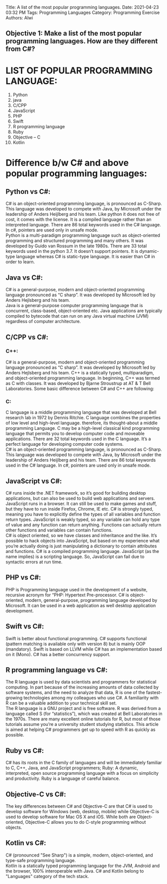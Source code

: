 Title: A list of the most popular programming languages.
Date: 2021-04-23 03:32 PM
Tags: Programming Languages
Category: Programming Exercise
Authors: Alwi

## Objective 1: Make a list of the most popular programming languages. How are they different from C#?

# LIST OF POPULAR PROGRAMMING LANGUAGE:

1.	Python 
2.	java
3.	C/CPP
4.	JavaScript
5.	PHP
6.	Swift
7.	R programming language
8.	Ruby 
9.	Objective – C
10.	Kotlin

# Difference b/w C# and above popular programming languages:

## Python vs C#:
C# is an object-oriented programming language, is pronounced as C-Sharp. This language was developed to compete with Java, by Microsoft under the leadership of Anders Heijlberg and his team. Like python it does not free of cost, it comes with the license. It is a compiled language rather than an interpreted language. There are 86 total keywords used in the C# language. In c#, pointers are used only in unsafe mode.   
Python is a multi-paradigm programming language such as object-oriented programming and structured programming and many others. It was developed by Guido van Rossum in the late 1980s. There are 33 total keywords used in the python 3.7. It doesn’t support pointers. It is dynamic-type language whereas C# is static-type language. It is easier than C# in order to learn.

## Java vs C#:
C# is a general-purpose, modern and object-oriented programming language pronounced as “C sharp”. It was developed by Microsoft led by Anders Hejlsberg and his team.   
Java is a general-purpose computer programming language that is concurrent, class-based, object-oriented etc. Java applications are typically compiled to bytecode that can run on any Java virtual machine (JVM) regardless of computer architecture.


## C/CPP vs C#:

### C++:
C# is a general-purpose, modern and object-oriented programming language pronounced as “C sharp”. It was developed by Microsoft led by Anders Hejlsberg and his team.
C++ is a statically typed, multiparadigm, and object-oriented programming language. In beginning, C++ was termed as C with classes. It was developed by Bjarne Stroustrup at AT & T Bell Laboratories. Some basic difference between C# and C++ are following:

### C:
C language is a middle programming language that was developed at Bell research lab in 1972 by Dennis Ritchie. C language combines the properties of low level and high-level language. therefore, its thought-about a middle programming Language. C may be a high-level classical kind programming language that permits you to develop computer code and moveable applications. There are 32 total keywords used in the C language. It’s a perfect language for developing computer code systems.    
C# is an object-oriented programming language, is pronounced as C-Sharp. This language was developed to compete with Java, by Microsoft under the leadership of Anders Heijlberg and his team. There are 86 total keywords used in the C# language. In c#, pointers are used only in unsafe mode.

## JavaScript vs C#:
C# runs inside the .NET framework, so it’s good for building desktop applications, but can also be used to build web applications and servers. JavaScript runs in a browser. It can still be used to make games and stuff, but they have to run inside Firefox, Chrome, IE etc. 
C# is strongly typed, meaning you have to explicitly define the types of all variables and function return types. JavaScript is weakly typed, so any variable can hold any type of value and any function can return anything. Functions can actually return other functions and variables can contain functions.   
C# is object oriented, so we have classes and inheritance and the like. It’s possible to hack objects into JavaScript, but based on my experience what you’re actually doing is just manipulating a dictionary to contain attributes and functions. 
C# is a compiled programming language. JavaScript (as the name implies) is a scripting language. So, JavaScript can fail due to syntactic errors at run time.

## PHP vs C#:
PHP is Programming language used in the development of a website, recursive acronym for “PHP: Hypertext Pre-processor. C# is object-oriented, modern, general-purpose, programming language developed by Microsoft. It can be used in a web application as well desktop application development.

## Swift vs C#:
Swift is better about functional programming. C# supports functional (pattern matching is available only with version 8) but is mainly OOP (mandatory). Swift is based on LLVM while C# has an implementation based on it (Mono). C# has a better concurrency support.

## R programming language vs C#:
The R language is used by data scientists and programmers for statistical computing. In part because of the increasing amounts of data collected by software systems, and the need to analyze that data, R is one of the fastest-growing technologies among my colleagues who use C#. A familiarity with R can be a valuable addition to your technical skill set.  
The R language is a GNU project and is free software. R was derived from a language called S (for “statistics”), which was created at Bell Laboratories in the 1970s. There are many excellent online tutorials for R, but most of those tutorials assume you’re a university student studying statistics. This article is aimed at helping C# programmers get up to speed with R as quickly as possible.

## Ruby vs C#:
C# has its roots in the C family of languages and will be immediately familiar to C, C++, Java, and JavaScript programmers; Ruby: A dynamic, interpreted, open source programming language with a focus on simplicity and productivity. Ruby is a language of careful balance.

## Objective-C vs C#:
The key differences between C# and Objective-C are that C# is used to develop software for Windows (web, desktop, mobile) while Objective-C is used to develop software for Mac OS X and iOS. While both are Object-oriented, Objective-C allows you to do C-style programming without objects.

## Kotlin vs C#:
C# (pronounced "See Sharp") is a simple, modern, object-oriented, and type-safe programming language.   
Kotlin is a statically typed programming language for the JVM, Android and the browser, 100% interoperable with Java. C# and Kotlin belong to "Languages" category of the tech stack.

